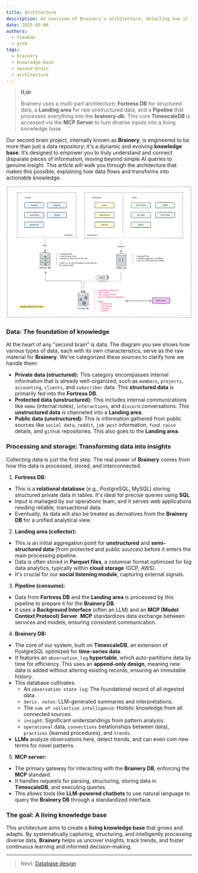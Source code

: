```yaml
---
title: Architecture
description: An overview of Brainery's architecture, detailing how it ingests, processes, and transforms data from diverse sources into a dynamic knowledge base.
date: 2025-05-06
authors:
  - tieubao
  - grok
tags:
  - brainery
  - knowledge-base
  - second-brain
  - architecture
---
```


> **tl;dr**
>
> Brainery uses a multi-part architecture: **Fortress DB** for structured data, a **Landing area** for raw unstructured data, and a **Pipeline** that processes everything into the **brainery-db**. This core **TimescaleDB** is accessed via the **MCP Server** to turn diverse inputs into a living knowledge base.

Our second brain project, internally known as **Brainery**, is engineered to be more than just a data repository; it's a dynamic and evolving **knowledge base**. It’s designed to empower you to truly understand and connect disparate pieces of information, moving beyond simple AI queries to genuine insight. This article will walk you through the architecture that makes this possible, explaining how data flows and transforms into actionable knowledge.

![](assets/architecture.png)

### Data: The foundation of knowledge

At the heart of any "second brain" is data. The diagram you see shows how various types of data, each with its own characteristics, serve as the raw material for **Brainery**. We've categorized these sources to clarify how we handle them:

* **Private data (structured):** This category encompasses internal information that is already well-organized, such as `members`, `projects`, `accounting`, `clients`, and `subscriber` data. This **structured data** is primarily fed into the **Fortress DB**.
* **Protected data (unstructured):** This includes internal communications like `memo` (internal notes), `interactions`, and `discord` conversations. This **unstructured data** is channeled into a **Landing area**.
* **Public data (unstructured):** This is information gathered from public sources like `social data`, `reddit`, `job post` information, `fund raise` details, and `github` repositories. This also goes to the **Landing area**.

### Processing and storage: Transforming data into insights

Collecting data is just the first step. The real power of **Brainery** comes from how this data is processed, stored, and interconnected.

1. **Fortress DB:**

* This is a **relational database** (e.g., PostgreSQL, MySQL) storing structured private data in tables. It's ideal for precise queries using **SQL**.
* Input is managed by our operations team, and it serves web applications needing reliable, transactional data.
* Eventually, its data will also be treated as derivatives from the **Brainery DB** for a unified analytical view.

2. **Landing area (collector):**

* This is an initial aggregation point for **unstructured** and **semi-structured data** (from protected and public sources) before it enters the main processing pipeline.
* Data is often stored in **Parquet files**, a columnar format optimized for big data analytics, typically within **cloud storage** (GCP, AWS).
* It's crucial for our **social listening module**, capturing external signals.

3. **Pipeline (consume):**

* Data from **Fortress DB** and the **Landing area** is processed by this pipeline to prepare it for the **Brainery DB**.
* It uses a **Background Interface** (often an LLM) and an **MCP (Model Context Protocol) Server**. **MCP** standardizes data exchange between services and models, ensuring consistent communication.

4. **Brainery DB:**

* The core of our system, built on **TimescaleDB**, an extension of PostgreSQL optimized for **time-series data**.
* It features an `observation_log` **hypertable**, which auto-partitions data by time for efficiency. This uses an **append-only design**, meaning new data is added without altering existing records, ensuring an immutable history.
* This database cultivates:
  * An `observation state log`: The foundational record of all ingested data.
  * `deriv. notes`: LLM-generated summaries and interpretations.
  * The `sum of collective intelligence`: Holistic knowledge from all connected sources.
  * `insight`: Significant understandings from pattern analysis.
  * `operational` data, `connections` (relationships between data), `practices` (learned procedures), and `trends`.
* **LLMs** analyze observations here, detect trends, and can even coin new terms for novel patterns.

5. **MCP server:**

* The primary gateway for interacting with the **Brainery DB**, enforcing the **MCP** standard.
* It handles requests for parsing, structuring, storing data in **TimescaleDB**, and executing queries.
* This allows tools like **LLM-powered chatbots** to use natural language to query the **Brainery DB** through a standardized interface.

### The goal: A living knowledge base

This architecture aims to create a **living knowledge base** that grows and adapts. By systematically capturing, structuring, and intelligently processing diverse data, **Brainery** helps us uncover insights, track trends, and foster continuous learning and informed decision-making.

---

> Next: [Database design](database-design.md)
